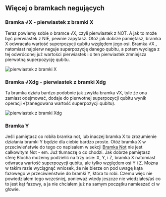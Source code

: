 ## Więcej o bramkach negujących

### Bramka √X - pierwiastek z bramki X

Teraz powiemy sobie o bramce √X, czyli pierwiastek z NOT. A jak to może być pierwiastek z NIE, pewnie zapytasz. Otóż jak dobrze pamiętasz, bramka X odwracała wartość superpozycji qubitu względem jego osi. Bramka √X , natomiast najpierw neguje superpozycję danego qubitu, a potem wyciąga z tej odwróconej już wartości pierwiastek i o ten pierwiastek zmniejsza pierwotną superpozycję qubitu.  

![pierwiastek z bramki X](../../img/pierwiastek_z_X.svg)

### Bramka √Xdg - pierwiastek z bramki Xdg

Ta bramka działa bardzo podobnie jak zwykła bramka √X, tyle że ona zamiast odejmować, dodaje do pierwotnej superpozycji qubitu wynik operacji √(zanegowana wartość superpozycji qubitu).

![pierwiastek z bramki Xdg](../../img/pierwiastek_z_Xdg.svg)

### Bramka Y

Jeśli pamiętasz co robiła bramka not, lub inaczej bramka X to zrozumienie działania bramki Y będzie dla ciebie bardzo proste. Otóż bramka X w przeciwieństwie do tego co napisałem w sekcji [Bramka Not](./not_gate.html) nie jest całkowitym Not - em. Już tłumaczę o co chodzi. Jak dobrze pamiętasz sferę Blocha możemy podzielić na trzy osie: X, Y, i Z, bramka X natomiast odwraca wartość superpozycji qubitu, ale tylko względem osi Y i Z. Można w takim razie wyciągnąć wniosek, że nie bierze on pod uwagę kąta fazowego w przeciwieństwie do bramki Y, która to robi. Czemu więc nie powiedziałem tego wcześniej, ponieważ wtedy jeszcze nie wiedziałeś/aś co to jest kąt fazowy, a ja nie chciałem już na samym początku namieszać ci w głowie.
